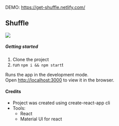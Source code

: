 DEMO: https://get-shuffle.netlify.com/

## Shuffle

<img src="https://raw.githubusercontent.com/goodmite/get-shuffle/master/public/get-shuffle.gif">

##### Getting started
1. Clone the project
2. run `npm i && npm start`t

Runs the app in the development mode.<br />
Open [http://localhost:3000](http://localhost:3000) to view it in the browser.

#### Credits
* Project was created using create-react-app cli
* Tools:
    * React
    * Material UI for react
